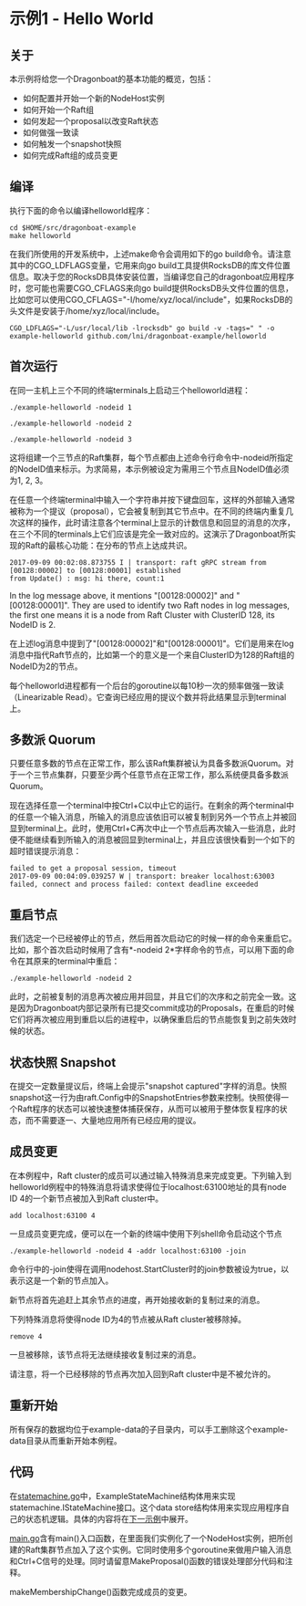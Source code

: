 # 示例1 - Hello World #

## 关于 ##
本示例将给您一个Dragonboat的基本功能的概览，包括：

* 如何配置并开始一个新的NodeHost实例
* 如何开始一个Raft组
* 如何发起一个proposal以改变Raft状态
* 如何做强一致读
* 如何触发一个snapshot快照
* 如何完成Raft组的成员变更

## 编译 ##
执行下面的命令以编译helloworld程序：
```
cd $HOME/src/dragonboat-example
make helloworld
```
在我们所使用的开发系统中，上述make命令会调用如下的go build命令。请注意其中的CGO_LDFLAGS变量，它用来向go build工具提供RocksDB的库文件位置信息。取决于您的RocksDB具体安装位置，当编译您自己的dragonboat应用程序时，您可能也需要CGO_CFLAGS来向go build提供RocksDB头文件位置的信息，比如您可以使用CGO_CFLAGS="-I/home/xyz/local/include"，如果RocksDB的头文件是安装于/home/xyz/local/include。
```
CGO_LDFLAGS="-L/usr/local/lib -lrocksdb" go build -v -tags=" " -o example-helloworld github.com/lni/dragonboat-example/helloworld
```

## 首次运行 ##
在同一主机上三个不同的终端terminals上启动三个helloworld进程：

```
./example-helloworld -nodeid 1
```
```
./example-helloworld -nodeid 2
```
```
./example-helloworld -nodeid 3
```
这将组建一个三节点的Raft集群，每个节点都由上述命令行命令中-nodeid所指定的NodeID值来标示。为求简易，本示例被设定为需用三个节点且NodeID值必须为1, 2, 3。

在任意一个终端terminal中输入一个字符串并按下键盘回车，这样的外部输入通常被称为一个提议（proposal），它会被复制到其它节点中。在不同的终端内重复几次这样的操作，此时请注意各个terminal上显示的计数信息和回显的消息的次序，在三个不同的terminals上它们应该是完全一致对应的。这演示了Dragonboat所实现的Raft的最核心功能：在分布的节点上达成共识。

```
2017-09-09 00:02:08.873755 I | transport: raft gRPC stream from [00128:00002] to [00128:00001] established
from Update() : msg: hi there, count:1
```
In the log message above, it mentions "[00128:00002]" and "[00128:00001]". They are used to identify two Raft nodes in log messages, the first one means it is a node from Raft Cluster with ClusterID 128, its NodeID is 2.

在上述log消息中提到了"[00128:00002]"和"[00128:00001]"。它们是用来在log消息中指代Raft节点的，比如第一个的意义是一个来自ClusterID为128的Raft组的NodeID为2的节点。

每个helloworld进程都有一个后台的goroutine以每10秒一次的频率做强一致读（Linearizable Read）。它查询已经应用的提议个数并将此结果显示到terminal上。

## 多数派 Quorum ##
只要任意多数的节点在正常工作，那么该Raft集群被认为具备多数派Quorum。对于一个三节点集群，只要至少两个任意节点在正常工作，那么系统便具备多数派Quorum。

现在选择任意一个terminal中按Ctrl+C以中止它的运行。在剩余的两个terminal中的任意一个输入消息，所输入的消息应该依旧可以被复制到另外一个节点上并被回显到terminal上。此时，使用Ctrl+C再次中止一个节点后再次输入一些消息，此时便不能继续看到所输入的消息被回显到terminal上，并且应该很快看到一个如下的超时错误提示消息：

```
failed to get a proposal session, timeout
2017-09-09 00:04:09.039257 W | transport: breaker localhost:63003 failed, connect and process failed: context deadline exceeded
```

## 重启节点 ##
我们选定一个已经被停止的节点，然后用首次启动它的时候一样的命令来重启它。比如，那个首次启动时候用了含有*-nodeid 2*字样命令的节点，可以用下面的命令在其原来的terminal中重启：
```
./example-helloworld -nodeid 2
```

此时，之前被复制的消息再次被应用并回显，并且它们的次序和之前完全一致。这是因为Dragonboat内部记录所有已提交commit成功的Proposals，在重启的时候它们将再次被应用到重启以后的进程中，以确保重启后的节点能恢复到之前失效时候的状态。

## 状态快照 Snapshot ##
在提交一定数量提议后，终端上会提示"snapshot captured"字样的消息。快照snapshot这一行为由raft.Config中的SnapshotEntries参数来控制。快照使得一个Raft程序的状态可以被快速整体捕获保存，从而可以被用于整体恢复程序的状态，而不需要逐一、大量地应用所有已经应用的提议。

## 成员变更 ##
在本例程中，Raft cluster的成员可以通过输入特殊消息来完成变更。下列输入到helloworld例程中的特殊消息将请求使得位于localhost:63100地址的具有node ID 4的一个新节点被加入到Raft cluster中。
```
add localhost:63100 4
```
一旦成员变更完成，便可以在一个新的终端中使用下列shell命令启动这个节点
```
./example-helloworld -nodeid 4 -addr localhost:63100 -join
```
命令行中的-join使得在调用nodehost.StartCluster时的join参数被设为true，以表示这是一个新的节点加入。

新节点将首先追赶上其余节点的进度，再开始接收新的复制过来的消息。

下列特殊消息将使得node ID为4的节点被从Raft cluster被移除掉。
```
remove 4
```
一旦被移除，该节点将无法继续接收复制过来的消息。

请注意，将一个已经移除的节点再次加入回到Raft cluster中是不被允许的。

## 重新开始 ##
所有保存的数据均位于example-data的子目录内，可以手工删除这个example-data目录从而重新开始本例程。

## 代码 ##
在[statemachine.go](statemachine.go)中，ExampleStateMachine结构体用来实现statemachine.IStateMachine接口。这个data store结构体用来实现应用程序自己的状态机逻辑。具体的内容将在[下一示例](README.DS.CHS.md)中展开。

[main.go](main.go)含有main()入口函数，在里面我们实例化了一个NodeHost实例，把所创建的Raft集群节点加入了这个实例。它同时使用多个goroutine来做用户输入消息和Ctrl+C信号的处理。同时请留意MakeProposal()函数的错误处理部分代码和注释。

makeMembershipChange()函数完成成员的变更。
